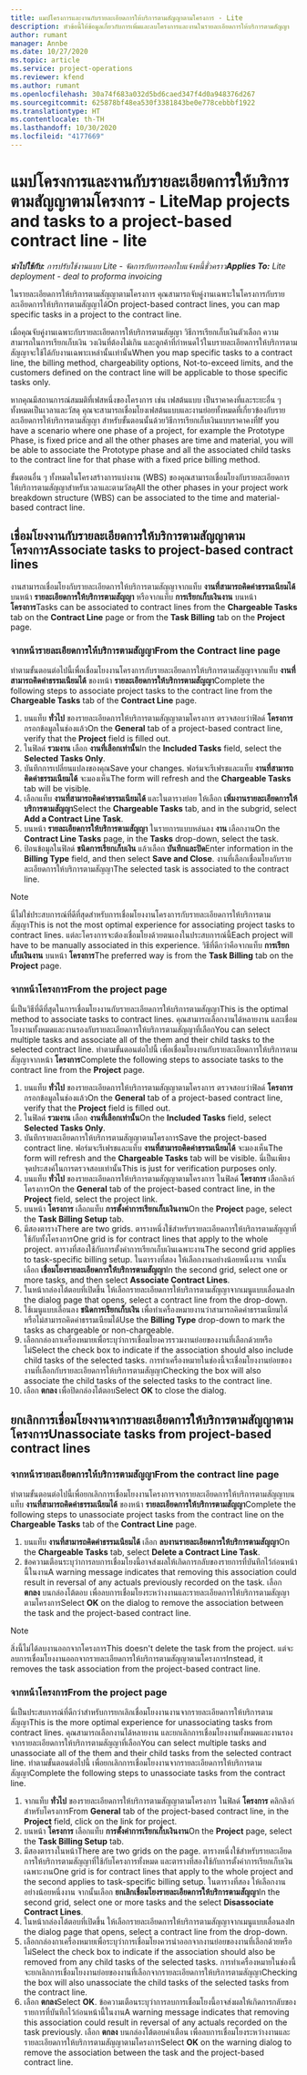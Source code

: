 ```yaml
---
title: แมปโครงการและงานกับรายละเอียดการให้บริการตามสัญญาตามโครงการ - Lite
description: หัวข้อนี้ให้ข้อมูลเกี่ยวกับการเพิ่มและลบโครงการและงานในรายละเอียดการให้บริการตามสัญญา
author: rumant
manager: Annbe
ms.date: 10/27/2020
ms.topic: article
ms.service: project-operations
ms.reviewer: kfend
ms.author: rumant
ms.openlocfilehash: 30a74f683a032d5bd6caed347f4d0a948376d267
ms.sourcegitcommit: 625878bf48ea530f3381843be0e778cebbbf1922
ms.translationtype: HT
ms.contentlocale: th-TH
ms.lasthandoff: 10/30/2020
ms.locfileid: "4177669"
---
```

# <a name="map-projects-and-tasks-to-a-project-based-contract-line---lite"></a><span data-ttu-id="487f9-103">แมปโครงการและงานกับรายละเอียดการให้บริการตามสัญญาตามโครงการ - Lite</span><span class="sxs-lookup"><span data-stu-id="487f9-103">Map projects and tasks to a project-based contract line - lite</span></span>

<span data-ttu-id="487f9-104">_**นำไปใช้กับ:** การปรับใช้งานแบบ Lite - จัดการกับการออกใบแจ้งหนี้ชั่วคราว_</span><span class="sxs-lookup"><span data-stu-id="487f9-104">_**Applies To:** Lite deployment - deal to proforma invoicing_</span></span>

<span data-ttu-id="487f9-105">ในรายละเอียดการให้บริการตามสัญญาตามโครงการ คุณสามารถจับคู่งานเฉพาะในโครงการกับรายละเอียดการให้บริการตามสัญญาได้</span><span class="sxs-lookup"><span data-stu-id="487f9-105">On project-based contract lines, you can map specific tasks in a project to the contract line.</span></span>

<span data-ttu-id="487f9-106">เมื่อคุณจับคู่งานเฉพาะกับรายละเอียดการให้บริการตามสัญญา วิธีการเรียกเก็บเงินตัวเลือก ความสามารถในการเรียกเก็บเงิน วงเงินที่ต้องไม่เกิน และลูกค้าที่กำหนดไว้ในบรายละเอียดการให้บริการตามสัญญาจะใช้ได้กับงานเฉพาะเหล่านั้นเท่านั้น</span><span class="sxs-lookup"><span data-stu-id="487f9-106">When you map specific tasks to a contract line, the billing method, chargeability options, Not-to-exceed limits, and the customers defined on the contract line will be applicable to those specific tasks only.</span></span>

<span data-ttu-id="487f9-107">หากคุณมีสถานการณ์สมมติที่เฟสหนึ่งของโครงการ เช่น เฟสต้นแบบ เป็นราคาคงที่และระยะอื่น ๆ ทั้งหมดเป็นเวลาและวัสดุ คุณจะสามารถเชื่อมโยงเฟสต้นแบบและงานย่อยทั้งหมดที่เกี่ยวข้องกับรายละเอียดการให้บริการตามสัญญา สำหรับขั้นตอนนั้นด้วยวิธีการเรียกเก็บเงินแบบราคาคงที่</span><span class="sxs-lookup"><span data-stu-id="487f9-107">If you have a scenario where one phase of a project, for example the Prototype Phase, is fixed price and all the other phases are time and material, you will be able to associate the Prototype phase and all the associated child tasks to the contract line for that phase with a fixed price billing method.</span></span>

<span data-ttu-id="487f9-108">ขั้นตอนอื่น ๆ ทั้งหมดในโครงสร้างการแบ่งงาน (WBS) ของคุณสามารถเชื่อมโยงกับรายละเอียดการให้บริการตามสัญญาสำหรับเวลาและตามวัสดุ</span><span class="sxs-lookup"><span data-stu-id="487f9-108">All the other phases in your project work breakdown structure (WBS) can be associated to the time and material-based contract line.</span></span>

## <a name="associate-tasks-to-project-based-contract-lines"></a><span data-ttu-id="487f9-109">เชื่อมโยงงานกับรายละเอียดการให้บริการตามสัญญาตามโครงการ</span><span class="sxs-lookup"><span data-stu-id="487f9-109">Associate tasks to project-based contract lines</span></span>

<span data-ttu-id="487f9-110">งานสามารถเชื่อมโยงกับรายละเอียดการให้บริการตามสัญญาจากแท็บ **งานที่สามารถคิดค่าธรรมเนียมได้** บนหน้า **รายละเอียดการให้บริการตามสัญญา** หรือจากแท็บ **การเรียกเก็บเงินงาน** บนหน้า **โครงการ**</span><span class="sxs-lookup"><span data-stu-id="487f9-110">Tasks can be associated to contract lines from the **Chargeable Tasks** tab on the **Contract Line** page or from the **Task Billing** tab on the **Project** page.</span></span>

### <a name="from-the-contract-line-page"></a><span data-ttu-id="487f9-111">จากหน้ารายละเอียดการให้บริการตามสัญญา</span><span class="sxs-lookup"><span data-stu-id="487f9-111">From the Contract line page</span></span>

<span data-ttu-id="487f9-112">ทำตามขั้นตอนต่อไปนี้เพื่อเชื่อมโยงงานโครงการกับรายละเอียดการให้บริการตามสัญญาจากแท็บ **งานที่สามารถคิดค่าธรรมเนียมได้** ของหน้า **รายละเอียดการให้บริการตามสัญญา**</span><span class="sxs-lookup"><span data-stu-id="487f9-112">Complete the following steps to associate project tasks to the contract line from the **Chargeable Tasks** tab of the **Contract Line** page.</span></span>

1. <span data-ttu-id="487f9-113">บนแท็บ **ทั่วไป** ของรายละเอียดการให้บริการตามสัญญาตามโครงการ ตรวจสอบว่าฟิลด์ **โครงการ** กรอกข้อมูลในช่องแล้ว</span><span class="sxs-lookup"><span data-stu-id="487f9-113">On the **General** tab of a project-based contract line, verify that the **Project** field is filled out.</span></span>
2. <span data-ttu-id="487f9-114">ในฟิลด์ **รวมงาน** เลือก **งานที่เลือกเท่านั้น**</span><span class="sxs-lookup"><span data-stu-id="487f9-114">In the **Included Tasks** field, select the **Selected Tasks Only**.</span></span>
3. <span data-ttu-id="487f9-115">บันทึกการเปลี่ยนแปลงของคุณ</span><span class="sxs-lookup"><span data-stu-id="487f9-115">Save your changes.</span></span> <span data-ttu-id="487f9-116">ฟอร์มจะรีเฟรชและแท็บ **งานที่สามารถคิดค่าธรรมเนียมได้** จะมองเห็น</span><span class="sxs-lookup"><span data-stu-id="487f9-116">The form will refresh and the **Chargeable Tasks** tab will be visible.</span></span>
4. <span data-ttu-id="487f9-117">เลือกแท็บ **งานที่สามารถคิดค่าธรรมเนียมได้** และในตารางย่อย ให้เลือก **เพิ่มงานรายละเอียดการให้บริการตามสัญญา**</span><span class="sxs-lookup"><span data-stu-id="487f9-117">Select the **Chargeable Tasks** tab, and in the subgrid, select **Add a Contract Line Task**.</span></span>
5. <span data-ttu-id="487f9-118">บนหน้า **รายละเอียดการให้บริการตามสัญญา** ในรายการแบบหล่นลง **งาน** เลือกงาน</span><span class="sxs-lookup"><span data-stu-id="487f9-118">On the **Contract Line Tasks** page, in the **Tasks** drop-down, select the task.</span></span> 
6. <span data-ttu-id="487f9-119">ป้อนข้อมูลในฟิลด์ **ชนิดการเรียกเก็บเงิน** แล้วเลือก **บันทึกและปิด**</span><span class="sxs-lookup"><span data-stu-id="487f9-119">Enter information in the **Billing Type** field, and then select **Save and Close**.</span></span> <span data-ttu-id="487f9-120">งานที่เลือกเชื่อมโยงกับรายละเอียดการให้บริการตามสัญญา</span><span class="sxs-lookup"><span data-stu-id="487f9-120">The selected task is associated to the contract line.</span></span>

> [!NOTE]
> <span data-ttu-id="487f9-121">นี่ไม่ใช่ประสบการณ์ที่ดีที่สุดสำหรับการเชื่อมโยงงานโครงการกับรายละเอียดการให้บริการตามสัญญา</span><span class="sxs-lookup"><span data-stu-id="487f9-121">This is not the most optimal experience for associating project tasks to contract lines.</span></span> <span data-ttu-id="487f9-122">แต่ละโครงการจะต้องเชื่อมโยงด้วยตนเองในประสบการณ์นี้</span><span class="sxs-lookup"><span data-stu-id="487f9-122">Each project will have to be manually associated in this experience.</span></span> <span data-ttu-id="487f9-123">วิธีที่ดีกว่าคือจากแท็บ **การเรียกเก็บเงินงาน** บนหน้า **โครงการ**</span><span class="sxs-lookup"><span data-stu-id="487f9-123">The preferred way is from the **Task Billing** tab on the **Project** page.</span></span>

### <a name="from-the-project-page"></a><span data-ttu-id="487f9-124">จากหน้าโครงการ</span><span class="sxs-lookup"><span data-stu-id="487f9-124">From the project page</span></span>

<span data-ttu-id="487f9-125">นี่เป็นวิธีที่ดีที่สุดในการเชื่อมโยงงานกับรายละเอียดการให้บริการตามสัญญา</span><span class="sxs-lookup"><span data-stu-id="487f9-125">This is the optimal method to associate tasks to contract lines.</span></span> <span data-ttu-id="487f9-126">คุณสามารถเลือกงานได้หลายงาน และเชื่อมโยงงานทั้งหมดและงานรองกับรายละเอียดการให้บริการตามสัญญาที่เลือก</span><span class="sxs-lookup"><span data-stu-id="487f9-126">You can select multiple tasks and associate all of the them and their child tasks to the selected contract line.</span></span> <span data-ttu-id="487f9-127">ทำตามขั้นตอนต่อไปนี้ เพื่อเชื่อมโยงงานกับรายละเอียดการให้บริการตามสัญญาจากหน้า **โครงการ**</span><span class="sxs-lookup"><span data-stu-id="487f9-127">Complete the following steps to associate tasks to the contract line from the **Project** page.</span></span>

1. <span data-ttu-id="487f9-128">บนแท็บ **ทั่วไป** ของรายละเอียดการให้บริการตามสัญญาตามโครงการ ตรวจสอบว่าฟิลด์ **โครงการ** กรอกข้อมูลในช่องแล้ว</span><span class="sxs-lookup"><span data-stu-id="487f9-128">On the **General** tab of a project-based contract line, verify that the **Project** field is filled out.</span></span>
2. <span data-ttu-id="487f9-129">ในฟิลด์ **รวมงาน** เลือก **งานที่เลือกเท่านั้น**</span><span class="sxs-lookup"><span data-stu-id="487f9-129">On the **Included Tasks** field, select **Selected Tasks Only**.</span></span>
3. <span data-ttu-id="487f9-130">บันทึกรายละเอียดการให้บริการตามสัญญาตามโครงการ</span><span class="sxs-lookup"><span data-stu-id="487f9-130">Save the project-based contract line.</span></span> <span data-ttu-id="487f9-131">ฟอร์มจะรีเฟรชและแท็บ **งานที่สามารถคิดค่าธรรมเนียมได้** จะมองเห็น</span><span class="sxs-lookup"><span data-stu-id="487f9-131">The form will refresh and the **Chargeable Tasks** tab will be visible.</span></span> <span data-ttu-id="487f9-132">นี่เป็นเพียงจุดประสงค์ในการตรวจสอบเท่านั้น</span><span class="sxs-lookup"><span data-stu-id="487f9-132">This is just for verification purposes only.</span></span>
4. <span data-ttu-id="487f9-133">บนแท็บ **ทั่วไป** ของรายละเอียดการให้บริการตามสัญญาตามโครงการ ในฟิลด์ **โครงการ** เลือกลิงก์โครงการ</span><span class="sxs-lookup"><span data-stu-id="487f9-133">On the **General** tab of the project-based contract line, in the **Project** field, select the project link.</span></span>
5. <span data-ttu-id="487f9-134">บนหน้า **โครงการ** เลือกแท็บ **การตั้งค่าการเรียกเก็บเงินงาน**</span><span class="sxs-lookup"><span data-stu-id="487f9-134">On the **Project** page, select the **Task Billing Setup** tab.</span></span>
6. <span data-ttu-id="487f9-135">มีสองตาราง</span><span class="sxs-lookup"><span data-stu-id="487f9-135">There are two grids.</span></span> <span data-ttu-id="487f9-136">ตารางหนึ่งใช้สำหรับรายละเอียดการให้บริการตามสัญญาที่ใช้กับทั้งโครงการ</span><span class="sxs-lookup"><span data-stu-id="487f9-136">One grid is for contract lines that apply to the whole project.</span></span> <span data-ttu-id="487f9-137">ตารางที่สองใช้กับการตั้งค่าการเรียกเก็บเงินเฉพาะงาน</span><span class="sxs-lookup"><span data-stu-id="487f9-137">The second grid applies to task-specific billing setup.</span></span> <span data-ttu-id="487f9-138">ในตารางที่สอง ให้เลือกงานอย่างน้อยหนึ่งงาน จากนั้นเลือก **เชื่อมโยงรายละเอียดการให้บริการตามสัญญา**</span><span class="sxs-lookup"><span data-stu-id="487f9-138">In the second grid, select one or more tasks, and then select **Associate Contract Lines**.</span></span>
7. <span data-ttu-id="487f9-139">ในหน้ากล่องโต้ตอบที่เปิดขึ้น ให้เลือกรายละเอียดการให้บริการตามสัญญาจากเมนูแบบเลื่อนลง</span><span class="sxs-lookup"><span data-stu-id="487f9-139">In the dialog page that opens, select a contract line from the drop-down.</span></span>
8. <span data-ttu-id="487f9-140">ใช้เมนูแบบเลื่อนลง **ชนิดการเรียกเก็บเงิน** เพื่อทำเครื่องหมายงานว่าสามารถคิดค่าธรรมเนียมได้หรือไม่สามารถคิดค่าธรรมเนียมได้</span><span class="sxs-lookup"><span data-stu-id="487f9-140">Use the **Billing Type** drop-down to mark the tasks as chargeable or non-chargeable.</span></span>
9. <span data-ttu-id="487f9-141">เลือกกล่องกาเครื่องหมายเพื่อระบุว่าการเชื่อมโยงควรรวมงานย่อยของงานที่เลือกด้วยหรือไม่</span><span class="sxs-lookup"><span data-stu-id="487f9-141">Select the check box to indicate if the association should also include child tasks of the selected tasks.</span></span> <span data-ttu-id="487f9-142">การทำเครื่องหมายในช่องนี้จะเชื่อมโยงงานย่อยของงานที่เลือกกับรายละเอียดการให้บริการตามสัญญา</span><span class="sxs-lookup"><span data-stu-id="487f9-142">Checking the box will also associate the child tasks of the selected tasks to the contract line.</span></span>
10. <span data-ttu-id="487f9-143">เลือก **ตกลง** เพื่อปิดกล่องโต้ตอบ</span><span class="sxs-lookup"><span data-stu-id="487f9-143">Select **OK** to close the dialog.</span></span>

## <a name="unassociate-tasks-from-project-based-contract-lines"></a><span data-ttu-id="487f9-144">ยกเลิกการเชื่อมโยงงานจากรายละเอียดการให้บริการตามสัญญาตามโครงการ</span><span class="sxs-lookup"><span data-stu-id="487f9-144">Unassociate tasks from project-based contract lines</span></span>

### <a name="from-the-contract-line-page"></a><span data-ttu-id="487f9-145">จากหน้ารายละเอียดการให้บริการตามสัญญา</span><span class="sxs-lookup"><span data-stu-id="487f9-145">From the contract line page</span></span>

<span data-ttu-id="487f9-146">ทำตามขั้นตอนต่อไปนี้เพื่อยกเลิกการเชื่อมโยงงานโครงการจากรายละเอียดการให้บริการตามสัญญาบนแท็บ **งานที่สามารถคิดค่าธรรมเนียมได้** ของหน้า **รายละเอียดการให้บริการตามสัญญา**</span><span class="sxs-lookup"><span data-stu-id="487f9-146">Complete the following steps to unassociate project tasks from the contract line on the **Chargeable Tasks** tab of the **Contract Line** page.</span></span>

1. <span data-ttu-id="487f9-147">บนแท็บ **งานที่สามารถคิดค่าธรรมเนียมได้** เลือก **ลบงานรายละเอียดการให้บริการตามสัญญา**</span><span class="sxs-lookup"><span data-stu-id="487f9-147">On the **Chargeable Tasks** tab, select **Delete a Contract Line Task**.</span></span>
2. <span data-ttu-id="487f9-148">ข้อความเตือนระบุว่าการลบการเชื่อมโยงนี้อาจส่งผลให้เกิดการกลับของรายการที่บันทึกไว้ก่อนหน้านี้ในงาน</span><span class="sxs-lookup"><span data-stu-id="487f9-148">A warning message indicates that removing this association could result in reversal of any actuals previously recorded on the task.</span></span> <span data-ttu-id="487f9-149">เลือก **ตกลง** บนกล่องโต้ตอบ เพื่อลบการเชื่อมโยงระหว่างงานและรายละเอียดการให้บริการตามสัญญาตามโครงการ</span><span class="sxs-lookup"><span data-stu-id="487f9-149">Select **OK** on the dialog to remove the association between the task and the project-based contract line.</span></span> 

> [!NOTE]
> <span data-ttu-id="487f9-150">สิ่งนี้ไม่ได้ลบงานออกจากโครงการ</span><span class="sxs-lookup"><span data-stu-id="487f9-150">This doesn't delete the task from the project.</span></span> <span data-ttu-id="487f9-151">แต่จะลบการเชื่อมโยงงานออกจากรายละเอียดการให้บริการตามสัญญาตามโครงการ</span><span class="sxs-lookup"><span data-stu-id="487f9-151">Instead, it removes the task association from the project-based contract line.</span></span>

### <a name="from-the-project-page"></a><span data-ttu-id="487f9-152">จากหน้าโครงการ</span><span class="sxs-lookup"><span data-stu-id="487f9-152">From the project page</span></span>

<span data-ttu-id="487f9-153">นี่เป็นประสบการณ์ที่ดีกว่าสำหรับการยกเลิกเชื่อมโยงงานงานจากรายละเอียดการให้บริการตามสัญญา</span><span class="sxs-lookup"><span data-stu-id="487f9-153">This is the more optimal experience for unassociating tasks from contract lines.</span></span> <span data-ttu-id="487f9-154">คุณสามารถเลือกงานได้หลายงาน และยกเลิกการเชื่อมโยงงานทั้งหมดและงานรองจากรายละเอียดการให้บริการตามสัญญาที่เลือก</span><span class="sxs-lookup"><span data-stu-id="487f9-154">You can select multiple tasks and unassociate all of the them and their child tasks from the selected contract line.</span></span> <span data-ttu-id="487f9-155">ทำตามขั้นตอนต่อไปนี้ เพื่อยกเลิกการเชื่อมโยงงานจากรายละเอียดการให้บริการตามสัญญา</span><span class="sxs-lookup"><span data-stu-id="487f9-155">Complete the following steps to unassociate tasks from the contract line.</span></span>

1. <span data-ttu-id="487f9-156">จากแท็บ **ทั่วไป** ของรายละเอียดการให้บริการตามสัญญาตามโครงการ ในฟิลด์ **โครงการ** คลิกลิงก์สำหรับโครงการ</span><span class="sxs-lookup"><span data-stu-id="487f9-156">From **General** tab of the project-based contract line, in the **Project** field, click on the link for project.</span></span>
2. <span data-ttu-id="487f9-157">บนหน้า **โครงการ** เลือกแท็บ **การตั้งค่าการเรียกเก็บเงินงาน**</span><span class="sxs-lookup"><span data-stu-id="487f9-157">On the **Project** page, select the **Task Billing Setup** tab.</span></span>
3. <span data-ttu-id="487f9-158">มีสองตารางในหน้า</span><span class="sxs-lookup"><span data-stu-id="487f9-158">There are two grids on the page.</span></span> <span data-ttu-id="487f9-159">ตารางหนึ่งใช้สำหรับรายละเอียดการให้บริการตามสัญญาที่ใช้กับโครงการทั้งหมด และตารางที่สองใช้กับการตั้งค่าการเรียกเก็บเงินเฉพาะงาน</span><span class="sxs-lookup"><span data-stu-id="487f9-159">One grid is for contract lines that apply to the whole project and the second applies to task-specific billing setup.</span></span> <span data-ttu-id="487f9-160">ในตารางที่สอง ให้เลือกงานอย่างน้อยหนึ่งงาน จากนั้นเลือก **ยกเลิกเชื่อมโยงรายละเอียดการให้บริการตามสัญญา**</span><span class="sxs-lookup"><span data-stu-id="487f9-160">In the second grid, select one or more tasks and the select **Disassociate Contract Lines**.</span></span>
4. <span data-ttu-id="487f9-161">ในหน้ากล่องโต้ตอบที่เปิดขึ้น ให้เลือกรายละเอียดการให้บริการตามสัญญาจากเมนูแบบเลื่อนลง</span><span class="sxs-lookup"><span data-stu-id="487f9-161">In the  dialog page that opens, select a contract line from the drop-down.</span></span>
5. <span data-ttu-id="487f9-162">เลือกกล่องกาเครื่องหมายเพื่อระบุว่าการเชื่อมโยงควรนำออกจากงานย่อยของงานที่เลือกด้วยหรือไม่</span><span class="sxs-lookup"><span data-stu-id="487f9-162">Select the check box to indicate if the association should also be removed from any child tasks of the selected tasks.</span></span> <span data-ttu-id="487f9-163">การทำเครื่องหมายในช่องนี้จะยกเลิกการเชื่อมโยงงานย่อยของงานที่เลือกจากรายละเอียดการให้บริการตามสัญญา</span><span class="sxs-lookup"><span data-stu-id="487f9-163">Checking the box will also unassociate the child tasks of the selected tasks from the contract line.</span></span>
6. <span data-ttu-id="487f9-164">เลือก **ตกลง**</span><span class="sxs-lookup"><span data-stu-id="487f9-164">Select **OK**.</span></span> <span data-ttu-id="487f9-165">ข้อความเตือนระบุว่าการลบการเชื่อมโยงนี้อาจส่งผลให้เกิดการกลับของรายการที่บันทึกไว้ก่อนหน้านี้ในงาน</span><span class="sxs-lookup"><span data-stu-id="487f9-165">A warning message indicates that removing this association could result in reversal of any actuals recorded on the task previously.</span></span> <span data-ttu-id="487f9-166">เลือก **ตกลง** บนกล่องโต้ตอบคำเตือน เพื่อลบการเชื่อมโยงระหว่างงานและรายละเอียดการให้บริการตามสัญญาตามโครงการ</span><span class="sxs-lookup"><span data-stu-id="487f9-166">Select **OK** on the warning dialog to remove the association between the task and the project-based contract line.</span></span>
